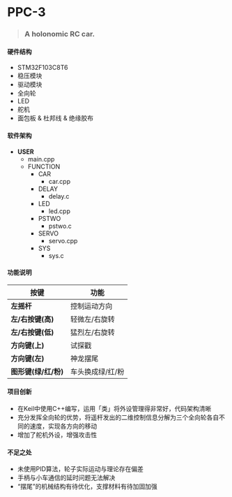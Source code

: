 # PPC-3
> ### A holonomic RC car.


#### 硬件结构
* STM32F103C8T6
* 稳压模块
* 驱动模块
* 全向轮
* LED
* 舵机
* 面包板 & 杜邦线 & 绝缘胶布


#### 软件架构
* **USER**
    - main.cpp
    - FUNCTION
        + CAR
            * car.cpp
        + DELAY
            * delay.c
        + LED
            * led.cpp
        + PSTWO
            * pstwo.c
        + SERVO
            * servo.cpp
        + SYS
            * sys.c


#### 功能说明
| 按键 | 功能 |
| --- | --- |
| **左摇杆** | 控制运动方向 |
| **左/右按键(高)** | 轻微左/右旋转 |
| **左/右按键(低)** | 猛烈左/右旋转 |
| **方向键(上)** | 试探戳 |
| **方向键(左)** | 神龙摆尾 |
| **图形键(绿/红/粉)** | 车头换成绿/红/粉 |


#### 项目创新
* 在Keil中使用C++编写，运用「类」将外设管理得非常好，代码架构清晰
* 充分发挥全向轮的优势，将遥杆发出的二维控制信息分解为三个全向轮各自不同的速度，实现各方向的移动
* 增加了舵机外设，增强攻击性


#### 不足之处
* 未使用PID算法，轮子实际运动与理论存在偏差
* 手柄与小车通信的延时问题无法解决
* “摆尾”的机械结构有待优化，支撑材料有待加固加强

